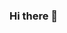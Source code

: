 ### Hi there 👋

<!--
**ravindiumesha/ravindiumesha** is a ✨ _special_ ✨ repository because its `README.md` (this file) appears on your GitHub profile.

Here are some ideas to get you started:

- 🔭 I’m currently working on ... Sweet Drips Cakes
- 🌱 I’m currently learning ... at Institute of Software Engeenering(IJSE) - Galle
- 👯 I’m looking to collaborate on ...
- 🤔 I’m looking for help with ...
- 💬 Ask me about ...
- 📫 How to reach me: ... ravindiumesha62@gmail.com
- 😄 Pronouns: ...
- ⚡ Fun fact: ...
-->
